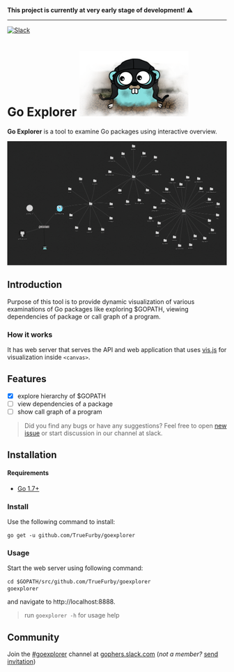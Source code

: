 **This project is currently at very early stage of development!** :warning:

---

[![Slack](https://img.shields.io/badge/gophers%20slack-%23goexplorer-ff69b4.svg)](https://gophers.slack.com/archives/goexplorer)
# Go Explorer ![gopher](images/gopher.png)

**Go Explorer** is a tool to examine Go packages using interactive overview.

![screen](images/screen.png)

## Introduction

Purpose of this tool is to provide dynamic visualization of various examinations of Go packages like exploring $GOPATH, viewing dependencies of package or call graph of a program.

### How it works

It has web server that serves the API and web application that uses [vis.js](http://visjs.org/) for visualization inside `<canvas>`.

## Features

- [x] explore hierarchy of $GOPATH
- [ ] view dependencies of a package
- [ ] show call graph of a program

> Did you find any bugs or have any suggestions? Feel free to open [new issue](https://github.com/TrueFurby/goexplorer/issues/new) or start discussion in our channel at slack.

## Installation

#### Requirements

- [Go 1.7+](https://golang.org/dl/)

### Install

Use the following command to install:

```
go get -u github.com/TrueFurby/goexplorer
```

### Usage

Start the web server using following command:

```
cd $GOPATH/src/github.com/TrueFurby/goexplorer
goexplorer
```

and navigate to http://localhost:8888.

> run `goexplorer -h` for usage help

## Community

Join the [#goexplorer](https://gophers.slack.com/archives/goexplorer) channel at [gophers.slack.com](http://gophers.slack.com) (*not a member?* [send invitation](https://gophersinvite.herokuapp.com))
